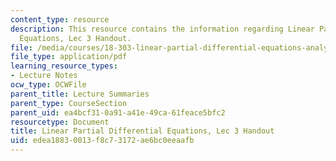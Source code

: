 ```yaml
---
content_type: resource
description: This resource contains the information regarding Linear Partial Differential
  Equations, Lec 3 Handout.
file: /media/courses/18-303-linear-partial-differential-equations-analysis-and-numerics-fall-2014/edea18830013f8c73172ae6bc0eeaafb_MIT18_303F14_difference.pdf
file_type: application/pdf
learning_resource_types:
- Lecture Notes
ocw_type: OCWFile
parent_title: Lecture Summaries
parent_type: CourseSection
parent_uid: ea4bcf31-0a91-a41e-49ca-61feace5bfc2
resourcetype: Document
title: Linear Partial Differential Equations, Lec 3 Handout
uid: edea1883-0013-f8c7-3172-ae6bc0eeaafb
---
```

